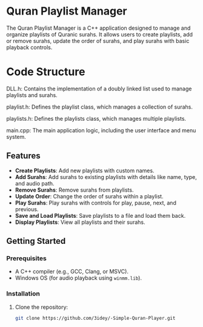 # Quran Playlist Manager

The Quran Playlist Manager is a C++ application designed to manage and organize playlists of Quranic surahs. It allows users to create playlists, add or remove surahs, update the order of surahs, and play surahs with basic playback controls.

# Code Structure

DLL.h: Contains the implementation of a doubly linked list used to manage playlists and surahs.

playlist.h: Defines the playlist class, which manages a collection of surahs.

playlists.h: Defines the playlists class, which manages multiple playlists.

main.cpp: The main application logic, including the user interface and menu system.
## Features

- **Create Playlists**: Add new playlists with custom names.
- **Add Surahs**: Add surahs to existing playlists with details like name, type, and audio path.
- **Remove Surahs**: Remove surahs from playlists.
- **Update Order**: Change the order of surahs within a playlist.
- **Play Surahs**: Play surahs with controls for play, pause, next, and previous.
- **Save and Load Playlists**: Save playlists to a file and load them back.
- **Display Playlists**: View all playlists and their surahs.

## Getting Started

### Prerequisites

- A C++ compiler (e.g., GCC, Clang, or MSVC).
- Windows OS (for audio playback using `winmm.lib`).

### Installation

1. Clone the repository:
   ```bash
   git clone https://github.com/3idey/-Simple-Quran-Player.git
